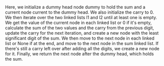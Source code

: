 Here, we initialize a dummy head node dummy to hold the sum and a current node current to the dummy head. We also initialize the carry to 0. We then iterate over the two linked lists l1 and l2 until at least one is empty. We get the value of the current node in each linked list or 0 if it's empty, calculate the sum of the two values and the carry from the previous digit, update the carry for the next iteration, and create a new node with the least significant digit of the sum. We then move to the next node in each linked list or None if at the end, and move to the next node in the sum linked list. If there's still a carry left over after adding all the digits, we create a new node for it. Finally, we return the next node after the dummy head, which holds the sum.


